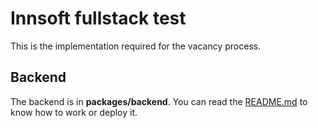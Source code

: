 # Innsoft fullstack test
This is the implementation required for the vacancy process.

## Backend
The backend is in **packages/backend**. You can read the [README.md](packages/backend/README.md) to know how to work or deploy it.